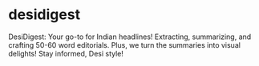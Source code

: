 # desidigest
 DesiDigest: Your go-to for Indian headlines! Extracting, summarizing, and crafting 50-60 word editorials. Plus, we turn the summaries into visual delights! Stay informed, Desi style!
